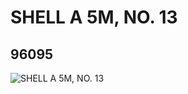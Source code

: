 # SHELL A 5M, NO. 13
## 96095
![SHELL A 5M, NO. 13](https://lc-www-live-s.legocdn.com/media/bricks/5/2/4632655.jpg)